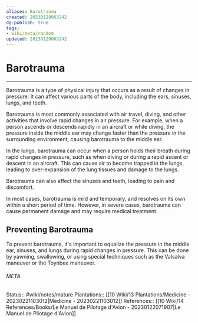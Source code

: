 ```yaml
---
aliases: Barotrauma
created: 20230129063242
dg-publish: true
tags:
- wiki/meta/random
updated: 20230129063242
---
```

# Barotrauma
---
Barotrauma is a type of physical injury that occurs as a result of changes in pressure. It can affect various parts of the body, including the ears, sinuses, lungs, and teeth.

Barotrauma is most commonly associated with air travel, diving, and other activities that involve rapid changes in air pressure. For example, when a person ascends or descends rapidly in an aircraft or while diving, the pressure inside the middle ear may change faster than the pressure in the surrounding environment, causing barotrauma to the middle ear.

In the lungs, barotrauma can occur when a person holds their breath during rapid changes in pressure, such as when diving or during a rapid ascent or descent in an aircraft. This can cause air to become trapped in the lungs, leading to over-expansion of the lung tissues and damage to the lungs.

Barotrauma can also affect the sinuses and teeth, leading to pain and discomfort.

In most cases, barotrauma is mild and temporary, and resolves on its own within a short period of time. However, in severe cases, barotrauma can cause permanent damage and may require medical treatment.


## Preventing Barotrauma
To prevent barotrauma, it's important to equalize the pressure in the middle ear, sinuses, and lungs during rapid changes in pressure. This can be done by yawning, swallowing, or using special techniques such as the Valsalva maneuver or the Toynbee maneuver.



###### META
Status:: #wiki/notes/mature 
Plantations:: [[10 Wiki/13 Plantations/Medicine - 20230221103012\|Medicine - 20230221103012]]
References:: [[10 Wiki/14 References/Books/Le Manuel de Pilotage d'Avion - 20230122071907\|Le Manuel de Pilotage d'Avion]]
